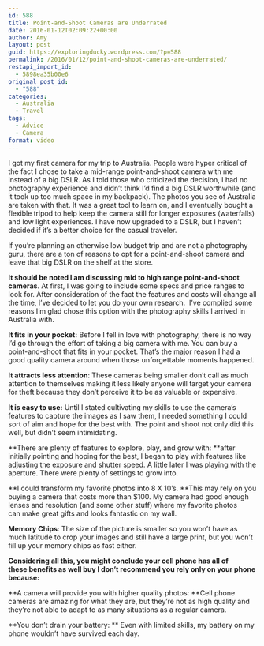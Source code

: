 ```yaml
---
id: 588
title: Point-and-Shoot Cameras are Underrated
date: 2016-01-12T02:09:22+00:00
author: Amy
layout: post
guid: https://exploringducky.wordpress.com/?p=588
permalink: /2016/01/12/point-and-shoot-cameras-are-underrated/
restapi_import_id:
  - 5898ea35b00e6
original_post_id:
  - "588"
categories:
  - Australia
  - Travel
tags:
  - Advice
  - Camera
format: video
---
```

I got my first camera for my trip to Australia. People were hyper critical of the fact I chose to take a mid-range point-and-shoot camera with me instead of a big DSLR. As I told those who criticized the decision, I had no photography experience and didn’t think I’d find a big DSLR worthwhile (and it took up too much space in my backpack). The photos you see of Australia are taken with that. It was a great tool to learn on, and I eventually bought a flexible tripod to help keep the camera still for longer exposures (waterfalls) and low light experiences. I have now upgraded to a DSLR, but I haven’t decided if it’s a better choice for the casual traveler.

If you&#8217;re planning an otherwise low budget trip and are not a photography guru, there are a ton of reasons to opt for a point-and-shoot camera and leave that big DSLR on the shelf at the store.

**It should be noted I am discussing mid to high range point-and-shoot cameras**. At first, I was going to include some specs and price ranges to look for. After consideration of the fact the features and costs will change all the time, I&#8217;ve decided to let you do your own research.  I&#8217;ve complied some reasons I&#8217;m glad chose this option with the photography skills I arrived in Australia with.

**It fits in your pocket:** Before I fell in love with photography, there is no way I’d go through the effort of taking a big camera with me. You can buy a point-and-shoot that fits in your pocket. That&#8217;s the major reason I had a good quality camera around when those unforgettable moments happened.

**It attracts less attention**: These cameras being smaller don&#8217;t call as much attention to themselves making it less likely anyone will target your camera for theft because they don&#8217;t perceive it to be as valuable or expensive.

**It is easy to use:** Until I stated cultivating my skills to use the camera&#8217;s features to capture the images as I saw them, I needed something I could sort of aim and hope for the best with. The point and shoot not only did this well, but didn&#8217;t seem intimidating.

**There are plenty of features to explore, play, and grow with: **after initially pointing and hoping for the best, I began to play with features like adjusting the exposure and shutter speed. A little later I was playing with the aperture. There were plenty of settings to grow into.

**I could transform my favorite photos into 8 X 10&#8217;s. **This may rely on you buying a camera that costs more than $100. My camera had good enough lenses and resolution (and some other stuff) where my favorite photos can make great gifts and looks fantastic on my wall.

**Memory Chips**: The size of the picture is smaller so you won&#8217;t have as much latitude to crop your images and still have a large print, but you won&#8217;t fill up your memory chips as fast either.

**Considering all this, you might conclude your cell phone has all of these benefits as well buy I don&#8217;t recommend you rely only on your phone because:**

**A camera will provide you with higher quality photos: **Cell phone cameras are amazing for what they are, but they&#8217;re not as high quality and they&#8217;re not able to adapt to as many situations as a regular camera.

**You don&#8217;t drain your battery: ** Even with limited skills, my battery on my phone wouldn&#8217;t have survived each day.